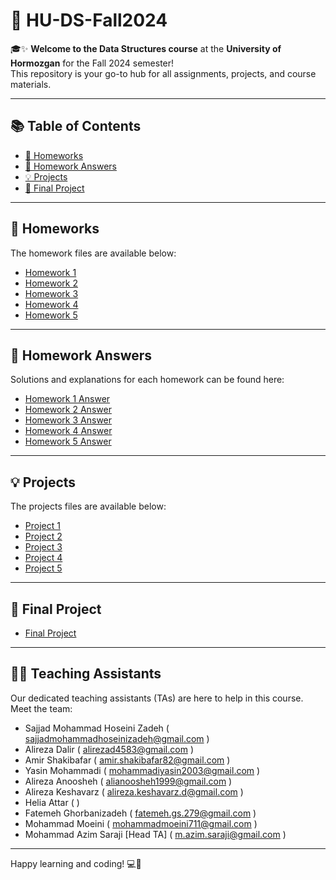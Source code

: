 # 🌟 HU-DS-Fall2024

🎓✨ **Welcome to the Data Structures course** at the **University of Hormozgan** for the Fall 2024 semester!  
This repository is your go-to hub for all assignments, projects, and course materials. 

---

## 📚 Table of Contents

- [📁 Homeworks](#-homeworks)
- [📝 Homework Answers](#-homework-answers)
- [💡 Projects](#-projects)
- [🚀 Final Project](#-final-project)

---

## 📁 Homeworks

The homework files are available below:  
- [Homework 1](Homeworks/HW1.pdf)  
- [Homework 2](Homeworks/HW2.pdf)  
- [Homework 3](Homeworks/HW3.pdf)  
- [Homework 4](Homeworks/HW4.pdf)  
- [Homework 5](Homeworks/HW5.pdf)  

---

## 📝 Homework Answers

Solutions and explanations for each homework can be found here:  
- [Homework 1 Answer](HomeworkAnswers/HWA1.pdf)  
- [Homework 2 Answer](HomeworkAnswers/HWA2.pdf)  
- [Homework 3 Answer](HomeworkAnswers/HWA3.pdf)  
- [Homework 4 Answer](HomeworkAnswers/HWA4.pdf)  
- [Homework 5 Answer](HomeworkAnswers/HWA5.pdf)  

---

## 💡 Projects

The projects files are available below:  
- [Project 1](Projects/P1.pdf)  
- [Project 2](Projects/P2.pdf)  
- [Project 3](Projects/P3.pdf)  
- [Project 4](Projects/P4.pdf)  
- [Project 5](Projects/P5.pdf)  

---

## 🚀 Final Project

- [Final Project](FinalProject/FinalProject.pdf)  

---

## 👩‍🏫 Teaching Assistants

Our dedicated teaching assistants (TAs) are here to help in this course. Meet the team: 
- Sajjad Mohammad Hoseini Zadeh ( sajjadmohammadhoseinizadeh@gmail.com )
- Alireza Dalir ( alirezad4583@gmail.com )
- Amir Shakibafar ( amir.shakibafar82@gmail.com )
- Yasin Mohammadi ( mohammadiyasin2003@gmail.com )
- Alireza Anoosheh ( alianoosheh1999@gmail.com )
- Alireza Keshavarz ( alireza.keshavarz.d@gmail.com )
- Helia Attar ( )
- Fatemeh Ghorbanizadeh ( fatemeh.gs.279@gmail.com )
- Mohammad Moeini ( mohammadmoeini711@gmail.com )
- Mohammad Azim Saraji [Head TA] ( m.azim.saraji@gmail.com )

---

Happy learning and coding! 💻🚀  
